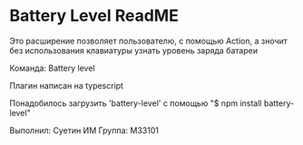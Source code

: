# Battery Level ReadME

Это расширение позволяет пользователю, с помощью Action, а зночит без использования клавиатуры узнать уровень заряда батареи

Команда: Battery level

Плагин написан на typescript

Понадобилось загрузить 'battery-level' с помощью "$ npm install battery-level"

Выполнил: Суетин ИМ
Группа: M33101
